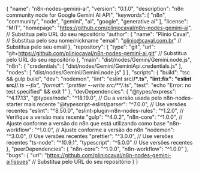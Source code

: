 {
  "name": "n8n-nodes-gemini-ai",
  "version": "0.1.0",
  "description": "n8n community node for Google Gemini AI API",
  "keywords": [
    "n8n",
    "community",
    "node",
    "gemini",
    "ai",
    "google",
    "generative ai"
  ],
  "license": "MIT",
  "homepage": "https://github.com/pliniocaval/n8n-nodes-gemini-ai", // Substitua pelo URL do seu repositório
  "author": {
    "name": "Plinio Caval", // Substitua pelo seu nome/nickname
    "email": "plinio@caval.com.br" // Substitua pelo seu email
  },
  "repository": {
    "type": "git",
    "url": "git+https://github.com/pliniocaval/n8n-nodes-gemini-ai.git" // Substitua pelo URL do seu repositório
  },
  "main": "dist/nodes/Gemini/Gemini.node.js",
  "n8n": {
    "credentials": [
      "dist/nodes/Gemini/GeminiApi.credentials.js"
    ],
    "nodes": [
      "dist/nodes/Gemini/Gemini.node.js"
    ]
  },
  "scripts": {
    "build": "tsc && gulp build",
    "dev": "nodemon",
    "lint": "eslint src/**/*.ts",
    "lint:fix": "eslint src/**/*.ts --fix",
    "format": "prettier --write src/**/*.ts",
    "test": "echo \"Error: no test specified\" && exit 1"
  },
  "devDependencies": {
    "@types/express": "^4.17.13",
    "@types/node": "^18.19.0", // Ou a versão usada pelo n8n-nodes-starter mais recente
    "@typescript-eslint/parser": "^7.0.0", // Use versões recentes
    "eslint": "^8.50.0",
    "eslint-plugin-n8n-nodes-rules": "^1.2.0", // Verifique a versão mais recente
    "gulp": "^4.0.2",
    "n8n-core": "^1.0.0", // Ajuste conforme a versão do n8n que está utilizando como base
    "n8n-workflow": "^1.0.0", // Ajuste conforme a versão do n8n
    "nodemon": "^3.0.0", // Use versões recentes
    "prettier": "^3.0.0", // Use versões recentes
    "ts-node": "^10.9.1",
    "typescript": "^5.0.0" // Use versões recentes
  },
  "peerDependencies": {
    "n8n-core": "^1.0.0",
    "n8n-workflow": "^1.0.0"
  },
  "bugs": {
    "url": "https://github.com/pliniocaval/n8n-nodes-gemini-ai/issues" // Substitua pelo URL do seu repositório
  }
}
